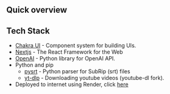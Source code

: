 ## Quick overview

## Tech Stack

- [Chakra UI](https://chakra-ui.com/) - Component system for building UIs.
- [Nextjs](https://nextjs.org/) - The React Framework for the Web
- [OpenAI](https://github.com/openai/openai-python) - Python library for OpenAI API.
- Python and pip
  - [pysrt](https://github.com/byroot/pysrt) - Python parser for SubRip (srt) files
  - [yt-dlp](https://github.com/yt-dlp) - Downloading youtube videos (youtube-dl fork).
- Deployed to internet using Render, click [here](https://vidotrans.onrender.com)
